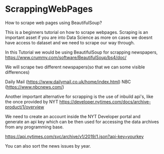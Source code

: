 # ScrappingWebPages
How to scrape web pages using BeautifulSoup?

This is a beginners tutorial on how to scrape webpages.
Scraping is an important asset if you are into Data Science as more on cases we doesnt have access to dataset and we need to scrape our way through.



In this Tutorial we would be using BeautifulSoup for scrapping newspapers, https://www.crummy.com/software/BeautifulSoup/bs4/doc/




We will scrape two different newspapers(so that we can some visible differences)

Daily Mail (https://www.dailymail.co.uk/home/index.html)
NBC (https://www.nbcnews.com/)

Another important alternative for scrapping is the use of inbuild api's, like the once provided by NYT
https://developer.nytimes.com/docs/archive-product/1/overview

We need to create an account inside the NYT Developer portal and generate an api key which can be then used for accessing the data archives from any programming base.

https://api.nytimes.com/svc/archive/v1/2019/1.json?api-key=yourkey


You can also sort the news issues by year. 
